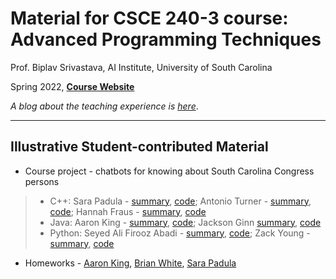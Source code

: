 # Material for CSCE 240-3 course: Advanced Programming Techniques


Prof. Biplav Srivastava, AI Institute, University of South Carolina

Spring 2022, [**Course Website**](https://sites.google.com/site/biplavsrivastava/teaching/csce-240-advanced-programming-techniques)

_A blog about the teaching experience is [here](https://www.linkedin.com/pulse/back-c-teaching-undergraduate-programming-course-after-srivastava/)_.

---

## Illustrative Student-contributed Material
* Course project - chatbots for knowing about South Carolina Congress persons
>* C++: Sara Padula - [summary](https://github.com/sarapadula/sarapadula/blob/main/prog_assignments/Final%20Project/doc/MyRepChatBotPresentation.pdf), [code](https://github.com/sarapadula/sarapadula/tree/main/prog_assignments); Antonio Turner - [summary](https://github.com/Adw010/CSCE-240/blob/main/myrep-chatbot/Doc/Antonio_Turner_Presentation.pdf), [code](https://github.com/Adw010/CSCE-240/tree/main/myrep-chatbot); Hannah Fraus - [summary](https://github.com/hfaus/CSCE240-SP22/blob/main/myrep-chatbot/doc/Chatbot%20-%20Presentation.pdf), [code](https://github.com/hfaus/CSCE240-SP22/tree/main/myrep-chatbot)
>* Java: Aaron King - [summary](https://github.com/aaronwk910/csce-240-02-spring2022-programs/blob/main/Projects/myrep-chatbot/doc/chatbot_presentation.pdf), [code](https://github.com/aaronwk910/csce-240-02-spring2022-programs/tree/main/Projects/myrep-chatbot); Jackson Ginn [summary](https://github.com/jrginn/csce-240-02-spring2022-programs/blob/main/myrep-chatbot/docs/CSCE240GinnPresentation.pdf), [code](https://github.com/jrginn/csce-240-02-spring2022-programs/tree/main/myrep-chatbot)
>* Python: Seyed Ali Firooz Abadi - [summary](https://github.com/seali33/CSCE240-Chat-bot/blob/master/Project06%20-%20Chatbot%20Assembly/doc/Final%20Project%20Presentation.pdf), [code](https://github.com/seali33/CSCE240-Chat-bot/tree/master/Project06%20-%20Chatbot%20Assembly); Zack Young - [summary](https://github.com/Zt572/myrep-chatbot/blob/main/doc/chatbot_presentation.pdf), [code](https://github.com/Zt572/myrep-chatbot)
* Homeworks - [Aaron King](https://github.com/aaronwk910/csce-240-02-spring2022-programs/tree/main/Homework), [Brian White](https://github.com/BrianW2301/csce-240-02-spring2022-programs/tree/main/hw), [Sara Padula](https://github.com/sarapadula/sarapadula/tree/main/homework)
